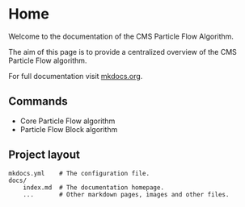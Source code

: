 # Home
Welcome to the documentation of the CMS Particle Flow Algorithm.

The aim of this page is to provide a centralized overview of the CMS Particle Flow algorithm.

For full documentation visit [mkdocs.org](https://www.mkdocs.org).

## Commands

* Core Particle Flow algorithm
* Particle Flow Block algorithm


## Project layout

    mkdocs.yml    # The configuration file.
    docs/
        index.md  # The documentation homepage.
        ...       # Other markdown pages, images and other files.
